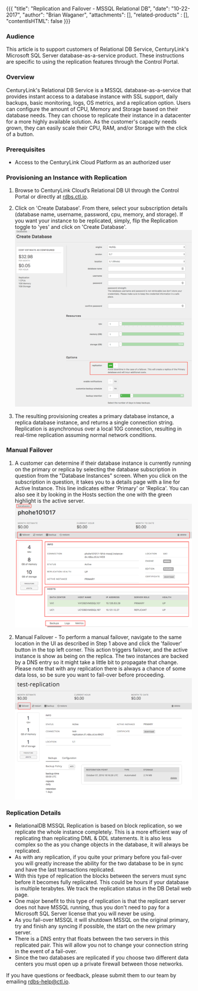 {{{
  "title": "Replication and Failover - MSSQL Relational DB",
  "date": "10-22-2017",
  "author": "Brian Waganer",
  "attachments": [],
  "related-products" : [],
  "contentIsHTML": false
}}}

### Audience
This article is to support customers of Relational DB Service, CenturyLink's Microsoft SQL Server database-as-a-service product. These instructions are specific to using the replication features through the Control Portal.

### Overview
CenturyLink's Relational DB Service is a MSSQL database-as-a-service that provides instant access to a database instance with SSL support, daily backups, basic monitoring, logs, OS metrics, and a replication option. Users can configure the amount of CPU, Memory and Storage based on their database needs. They can choose to replicate their instance in a datacenter for a more highly available solution. As the customer's capacity needs grown, they can easily scale their CPU, RAM, and/or Storage with the click of a button.

### Prerequisites
* Access to the CenturyLink Cloud Platform as an authorized user

### Provisioning an Instance with Replication
1. Browse to CenturyLink Cloud’s Relational DB UI through the Control Portal or directly at [rdbs.ctl.io](https://rdbs.ctl.io).

2. Click on 'Create Database'. From there, select your subscription details (database name, username, password, cpu, memory, and storage). If you want your instance to be replicated, simply, flip the Replication toggle to 'yes' and click on 'Create Database'.
   ![CreateReplicatedDB](../images/rdbs/rdbs-create-mssql-with-replication.png)

3. The resulting provisioning creates a primary database instance, a replica database instance, and returns a single connection string. Replication is asynchronous over a local 10G connection, resulting in real-time replication assuming normal network conditions.

### Manual Failover
1. A customer can determine if their database instance is currently running on the primary or replica by selecting the database subscription in question from the "Database Instances" screen. When you click on the subscription in question, it takes you to a details page with a line for Active Instance. This line indicates either 'Primary' or 'Replica'.  You can also see it by looking in the Hosts section the one with the green highlight is the active server.
   ![Failover](../images/rdbs/rdbs-mssql-details-page.png)

2. Manual Failover - To perform a manual failover, navigate to the same location in the UI as described in Step 1 above and click the 'failover' button in the top left corner. This action triggers failover, and the active instance is show as being on the replica.  The two instances are backed by a DNS entry so it might take a little bit to propagate that change.
   Please note that with any replication there is always a chance of some data loss, so be sure you want to fail-over before proceeding.  
   ![Failover](../images/rdbs/rdbs-failover1.png)

### Replication Details
- RelationalDB MSSQL Replication is based on block replication, so we replicate the whole instance completely.  This is a more efficient way of replicating than replicating DML & DDL statements.  It is also less complex so the as you change objects in the database, it will always be replicated.
- As with any replication, if you quite your primary before you fail-over you will greatly increase the ability for the two database to be in sync and have the last transactions replicated.
- With this type of replication the blocks between the servers must sync before it becomes fully replicated.  This could be hours if your database is multiple terabytes.  We track the replication status in the DB Detail web page.
- One major benefit to this type of replication is that the replicant server does not have MSSQL running, thus you don't need to pay for a Microsoft SQL Server license that you will never be using.  
- As you fail-over MSSQL it will shutdown MSSQL on the original primary, try and finish any syncing if possible, the start on the new primary server.
- There is a DNS entry that floats between the two servers in this replicated pair.  This will allow you not to change your connection string in the event of a fail-over.
- Since the two databases are replicated if you choose two different data centers you must open up a private firewall between those networks.


If you have questions or feedback, please submit them to our team by emailing <a href="mailto:rdbs-help@ctl.io">rdbs-help@ctl.io</a>.
